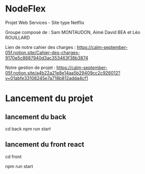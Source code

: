 # NodeFlex
Projet Web Services - Site type Netflix

Groupe composé de : Sam MONTAUDON, Aimé David BEA et Léo ROUILLARD

Lien de notre cahier des charges : https://calm-september-05f.notion.site/Cahier-des-charges-9170e5c8687940d3ac353463f38b3874

Notre gestion de projet : https://calm-september-05f.notion.site/a4b22a21e8e14aa5b29409cc2c926012?v=01abfe33108245e7a718b812adda4cf1

# Lancement du projet 

## lancement du back
  cd back 
  npm run start 
  
  ## lancement du front react
  cd front 
  
  npm run start
  
